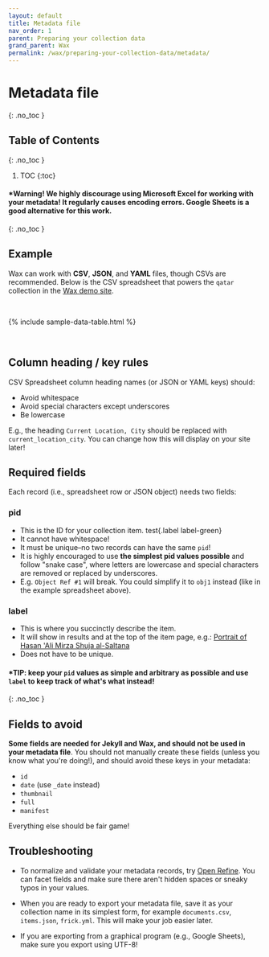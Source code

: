 ```yaml
---
layout: default
title: Metadata file
nav_order: 1
parent: Preparing your collection data
grand_parent: Wax
permalink: /wax/preparing-your-collection-data/metadata/
---
```


# Metadata file
{: .no_toc }

## Table of Contents
{: .no_toc }

1. TOC
{:toc}


#### \***Warning!** We highly discourage using Microsoft Excel for working with your metadata! It regularly causes encoding errors. Google Sheets is a good alternative for this work.
{: .no_toc }

## Example

Wax can work with __CSV__, __JSON__, and __YAML__ files, though CSVs are recommended. Below is the CSV spreadsheet that powers the `qatar` collection in the [Wax demo site](https://minicomp.github.io/wax/).

<br>

{% include sample-data-table.html %}

<br>

## Column heading / key rules

CSV Spreadsheet column heading names (or JSON or YAML keys) should:

- Avoid whitespace
- Avoid special characters except underscores
- Be lowercase

E.g.,  the heading `Current Location, City` should be replaced with `current_location_city`. You can change how this will display on your site later!

## Required fields

Each record (i.e., spreadsheet row or JSON object) needs two fields:

### pid

  - This is the ID for your collection item. test{.label label-green}
  - It cannot have whitespace!
  - It must be unique–no two records can have the same `pid`!
  - It is highly encouraged to use **the simplest pid values possible** and follow "snake case", where letters are lowercase and special characters are removed or replaced by underscores.
  - E.g. `Object Ref #1` will break. You could simplify it to `obj1` instead (like in the example spreadsheet above).

### label
  - This is where you succinctly describe the item.
  - It will show in results and at the top of the item page, e.g.: [Portrait of Hasan 'Ali Mirza Shuja al-Saltana](https://minicomp.github.io/wax/qatar/obj10/)
  - Does not have to be unique.

#### \***TIP:** keep your `pid` values as simple and arbitrary as possible and use `label` to keep track of what's what instead!
{: .no_toc }

## Fields to avoid

__Some fields are needed for Jekyll and Wax, and should not be used in your metadata file__. You should not manually create these fields (unless you know what you're doing!), and should avoid these keys in your metadata:

- `id`
- `date` (use `_date` instead)
- `thumbnail`
- `full`
- `manifest`

Everything else should be fair game!

## Troubleshooting

- To normalize and validate your metadata records, try [Open Refine](http://openrefine.org/). You can facet fields and make sure there aren't hidden spaces or sneaky typos in your values.

- When you are ready to export your metadata file, save it as your collection name in its simplest form, for example `documents.csv`, `items.json`, `frick.yml`. This will make your job easier later.

- If you are exporting from a graphical program (e.g., Google Sheets), make sure you export using UTF-8!
